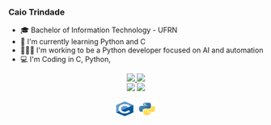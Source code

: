 ### Caio Trindade

- :mortar_board: Bachelor of Information Technology - UFRN
- 🌱 I'm currently learning Python and C
- 👨🏾‍💻 I'm working to be  a Python developer focused on AI and automation
- 💻 I'm Coding in  C, Python,

<div align="center">
  <a href="https://github.com/ctrindadedev">

  <img height="180em" src="https://github-readme-stats.vercel.app/api?username=ctrindadedev&show_icons=true&theme=catppuccin_mocha"/>
  <img height="180em" src="https://github-readme-stats.vercel.app/api/top-langs/?username=ctrindadedev&layout=compact&langs_count=7&theme=catppuccin_mocha"/>   
<div>
  <a href="mailto:caiomedtrindade@gmail.com"><img src="https://img.shields.io/badge/Gmail-D14836?style=for-the-badge&logo=gmail&logoColor=white"><a>
  <a href="https://www.linkedin.com/in/caio-medeiros-trindade/"><img src="https://img.shields.io/badge/LinkedIn-0077B5?style=for-the-badge&logo=linkedin&logoColor=white"><a>
</div>
<div style="display: inline_block"><br>
  <img align="center" alt="Caio-C" height="30" width="40" src="https://github.com/devicons/devicon/blob/master/icons/c/c-original.svg">
  <img align="center" alt="Caio-Python" height="30" width="40" src="https://raw.githubusercontent.com/devicons/devicon/master/icons/python/python-original.svg">



</div>

